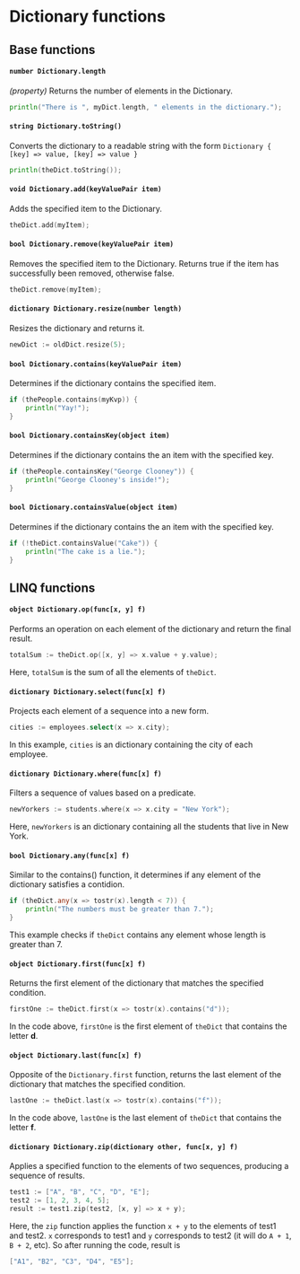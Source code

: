 # Dictionary functions	

## Base functions

#### ```number Dictionary.length```
*(property)*
Returns the number of elements in the Dictionary.
```go
println("There is ", myDict.length, " elements in the dictionary.");
```

#### ```string Dictionary.toString()```
Converts the dictionary to a readable string with the form ```Dictionary { [key] => value, [key] => value }```
```go
println(theDict.toString());
```

#### ```void Dictionary.add(keyValuePair item)```
Adds the specified item to the Dictionary.
```go
theDict.add(myItem);
```

#### ```bool Dictionary.remove(keyValuePair item)```
Removes the specified item to the Dictionary. Returns true if the item has successfully been removed, otherwise false.
```go
theDict.remove(myItem);
```

#### ```dictionary Dictionary.resize(number length)```
Resizes the dictionary and returns it.
```go
newDict := oldDict.resize(5);
```

#### ```bool Dictionary.contains(keyValuePair item)```
Determines if the dictionary contains the specified item.
```go
if (thePeople.contains(myKvp)) {
	println("Yay!");
}
```

#### ```bool Dictionary.containsKey(object item)```
Determines if the dictionary contains the an item with the specified key.
```go
if (thePeople.containsKey("George Clooney")) {
	println("George Clooney's inside!");
}
```

#### ```bool Dictionary.containsValue(object item)```
Determines if the dictionary contains the an item with the specified key.
```go
if (!theDict.containsValue("Cake")) {
	println("The cake is a lie.");
}
```

## LINQ functions

#### ```object Dictionary.op(func[x, y] f)```
Performs an operation on each element of the dictionary and return the final result.
```go
totalSum := theDict.op([x, y] => x.value + y.value);
``` 
Here, ```totalSum``` is the sum of all the elements of ```theDict```.

#### ```dictionary Dictionary.select(func[x] f)```
Projects each element of a sequence into a new form.
```go
cities := employees.select(x => x.city);
```
In this example, ```cities``` is an dictionary containing the city of each employee.

#### ```dictionary Dictionary.where(func[x] f)```
Filters a sequence of values based on a predicate.
```go
newYorkers := students.where(x => x.city = "New York");
```
Here, ```newYorkers``` is an dictionary containing all the students that live in New York.

#### ```bool Dictionary.any(func[x] f)```
Similar to the contains() function, it determines if any element of the dictionary satisfies a contidion.
```go
if (theDict.any(x => tostr(x).length < 7)) {
	println("The numbers must be greater than 7.");
}
```
This example checks if ```theDict``` contains any element whose length is greater than 7.

#### ```object Dictionary.first(func[x] f)```
Returns the first element of the dictionary that matches the specified condition.
```go
firstOne := theDict.first(x => tostr(x).contains("d"));
```
In the code above, ```firstOne``` is the first element of ```theDict``` that contains the letter **d**.

#### ```object Dictionary.last(func[x] f)```
Opposite of the ```Dictionary.first``` function, returns the last element of the dictionary that matches the specified condition.
```go
lastOne := theDict.last(x => tostr(x).contains("f"));
```
In the code above, ```lastOne``` is the last element of ```theDict``` that contains the letter **f**.


#### ```dictionary Dictionary.zip(dictionary other, func[x, y] f)```
Applies a specified function to the elements of two sequences, producing a sequence of results.
```go
test1 := ["A", "B", "C", "D", "E"];
test2 := [1, 2, 3, 4, 5];
result := test1.zip(test2, [x, y] => x + y);
```
Here, the ```zip``` function applies the function ```x + y``` to the elements of test1 and test2. ```x``` corresponds to test1 and ```y``` corresponds to test2 (it will do ```A + 1```, ```B + 2```, etc). So after running the code, result is 
```go
["A1", "B2", "C3", "D4", "E5"];
```